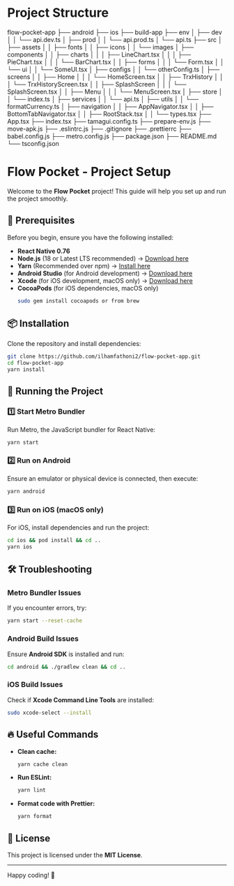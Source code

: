 # Project Structure

flow-pocket-app
├── android
├── ios
├── build-app
├── env
│   ├── dev
│   │   └── api.dev.ts
│   ├── prod
│   │   └── api.prod.ts
│   └── api.ts
├── src
│   ├── assets
│   │   ├── fonts
│   │   ├── icons
│   │   └── images
│   ├── components
│   │   ├── charts
│   │   │   ├── LineChart.tsx
│   │   │   ├── PieChart.tsx
│   │   │   └── BarChart.tsx
│   │   ├── forms
│   │   │   └── Form.tsx
│   │   └── ui
│   │       └── SomeUI.tsx
│   ├── configs
│   │   └── otherConfig.ts
│   ├── screens
│   │   ├── Home
│   │   │   └── HomeScreen.tsx
│   │   ├── TrxHistory
│   │   │   └── TrxHistoryScreen.tsx
│   │   ├── SplashScreen
│   │   │   └── SplashScreen.tsx
│   │   ├── Menu
│   │   │   └── MenuScreen.tsx
│   ├── store
│   │   └── index.ts
│   ├── services
│   │   └── api.ts
│   ├── utils
│   │   └── formatCurrency.ts
│   ├── navigation
│   │   ├── AppNavigator.tsx
│   │   ├── BottomTabNavigator.tsx
│   │   ├── RootStack.tsx
│   │   └── types.tsx
├── App.tsx
├── index.tsx
├── tamagui.config.ts
├── prepare-env.js
├── move-apk.js
├── .eslintrc.js
├── .gitignore
├── .prettierrc
├── babel.config.js
├── metro.config.js
├── package.json
├── README.md
└── tsconfig.json


# Flow Pocket - Project Setup

Welcome to the **Flow Pocket** project! This guide will help you set up and run the project smoothly.

## 🚀 Prerequisites
Before you begin, ensure you have the following installed:
- **React Native 0.76**
- **Node.js** (18 or Latest LTS recommended) → [Download here](https://nodejs.org/)
- **Yarn** (Recommended over npm) → [Install here](https://yarnpkg.com/)
- **Android Studio** (for Android development) → [Download here](https://developer.android.com/studio)
- **Xcode** (for iOS development, macOS only) → [Download here](https://developer.apple.com/xcode/)
- **CocoaPods** (for iOS dependencies, macOS only)
  ```sh
  sudo gem install cocoapods or from brew
  ```

## 📦 Installation
Clone the repository and install dependencies:

```sh
git clone https://github.com/ilhamfathoni2/flow-pocket-app.git
cd flow-pocket-app
yarn install
```

## 🎯 Running the Project

### 1️⃣ Start Metro Bundler
Run Metro, the JavaScript bundler for React Native:
```sh
yarn start
```

### 2️⃣ Run on Android
Ensure an emulator or physical device is connected, then execute:
```sh
yarn android
```

### 3️⃣ Run on iOS (macOS only)
For iOS, install dependencies and run the project:
```sh
cd ios && pod install && cd ..
yarn ios
```

## 🛠 Troubleshooting

### Metro Bundler Issues
If you encounter errors, try:
```sh
yarn start --reset-cache
```

### Android Build Issues
Ensure **Android SDK** is installed and run:
```sh
cd android && ./gradlew clean && cd ..
```

### iOS Build Issues
Check if **Xcode Command Line Tools** are installed:
```sh
sudo xcode-select --install
```

## 🔥 Useful Commands
- **Clean cache:**
  ```sh
  yarn cache clean
  ```
- **Run ESLint:**
  ```sh
  yarn lint
  ```
- **Format code with Prettier:**
  ```sh
  yarn format
  ```

## 📄 License
This project is licensed under the **MIT License**.

---

Happy coding! 🚀


